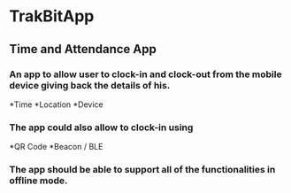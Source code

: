 # TrakBitApp

## Time and Attendance App

### An app to allow user to clock-in and clock-out from the mobile device giving back the details of his.

*Time
*Location
*Device

### The app could also allow to clock-in using 

*QR Code
*Beacon / BLE

### The app should be able to support all of the functionalities in offline mode. 
